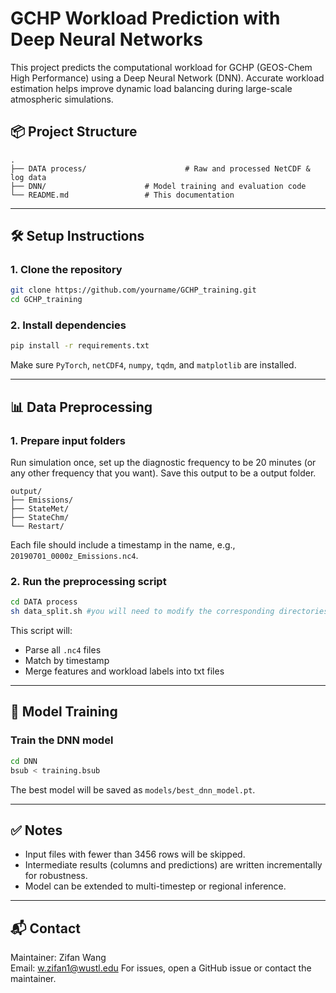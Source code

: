 # GCHP Workload Prediction with Deep Neural Networks

This project predicts the computational workload for GCHP (GEOS-Chem High Performance) using a Deep Neural Network (DNN). Accurate workload estimation helps improve dynamic load balancing during large-scale atmospheric simulations.

## 📦 Project Structure

```
.
├── DATA process/                      # Raw and processed NetCDF & log data
├── DNN/                      # Model training and evaluation code
└── README.md                 # This documentation
```

---

## 🛠 Setup Instructions

### 1. Clone the repository

```bash
git clone https://github.com/yourname/GCHP_training.git
cd GCHP_training
```

### 2. Install dependencies

```bash
pip install -r requirements.txt
```

Make sure `PyTorch`, `netCDF4`, `numpy`, `tqdm`, and `matplotlib` are installed.

---

## 📊 Data Preprocessing

### 1. Prepare input folders

Run simulation once, set up the diagnostic frequency to be 20 minutes (or any other frequency that you want). Save this output to be a output folder.

```
output/
├── Emissions/
├── StateMet/
├── StateChm/
└── Restart/
```

Each file should include a timestamp in the name, e.g., `20190701_0000z_Emissions.nc4`.

### 2. Run the preprocessing script

```bash
cd DATA process
sh data_split.sh #you will need to modify the corresponding directories
```

This script will:
- Parse all `.nc4` files
- Match by timestamp
- Merge features and workload labels into txt files

---

## 🧠 Model Training

### Train the DNN model

```bash
cd DNN
bsub < training.bsub
```

The best model will be saved as `models/best_dnn_model.pt`.

---



## ✅ Notes

- Input files with fewer than 3456 rows will be skipped.
- Intermediate results (columns and predictions) are written incrementally for robustness.
- Model can be extended to multi-timestep or regional inference.

---

## 📬 Contact

Maintainer: Zifan Wang  
Email: w.zifan1@wustl.edu 
For issues, open a GitHub issue or contact the maintainer.
